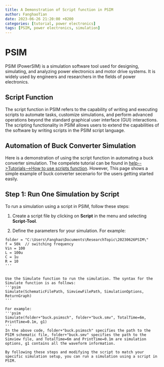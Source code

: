 ```yaml
---
title: A Demonstration of Script function in PSIM
author: FanghaoTian
date: 2023-06-26 21:20:00 +0200
categories: [tutorial, power electronics]
tags: [PSIM, power electronics, simulation]
---
```


# PSIM

PSIM (PowerSIM) is a simulation software tool used for designing, simulating, and analyzing power electronics and motor drive systems. It is widely used by engineers and researchers in the fields of power electronics.

## Script Function

The script function in PSIM refers to the capability of writing and executing scripts to automate tasks, customize simulations, and perform advanced operations beyond the standard graphical user interface (GUI) interactions. The scripting functionality in PSIM allows users to extend the capabilities of the software by writing scripts in the PSIM script language.

## Automation of Buck Converter Simulation

Here is a demonstration of using the script function in automating a buck converter simulation. The compelete tutorial can be found in [help-->Tutorials-->How to use scripts function](#). However, This page shows a simple example of buck converter secenario for the users getting started easily.

## Step 1: Run One Simulation by Script

To run a simulation using a script in PSIM, follow these steps:

1. Create a script file by clicking on **Script** in the menu and selecting **Script-Tool**.

2. Define the parameters for your simulation. For example:

```psim
folder = "C:\Users\Fanghao\Documents\ResearchTopic\20230626PSIM\"
f = 50k  // switching frequency
Vin = 100
L = 100u
C = 1u
R = 10
'''


Use the Simulate function to run the simulation. The syntax for the Simulate function is as follows:
'''psim
Simulate(SchematicFilePath, SimviewFilePath, SimulationOptions, ReturnGraph)
'''

For example: 
'''psim
Simulate(folder+"buck.psimsch", folder+"buck.smv", TotalTime=6m, PrintTime=0.1m, g1)
'''
In the above code, folder+"buck.psimsch" specifies the path to the PSIM schematic file, folder+"buck.smv" specifies the path to the Simview file, and TotalTime=6m and PrintTime=0.1m are simulation options, g1 contains all the waveform information.

By following these steps and modifying the script to match your specific simulation setup, you can run a simulation using a script in PSIM.
